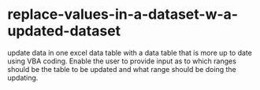 # replace-values-in-a-dataset-w-a-updated-dataset
update data in one excel data table with a data table that is more up to date using VBA coding.   Enable the user to provide input as to which ranges should be the table to be updated and what range should be doing the updating.  
